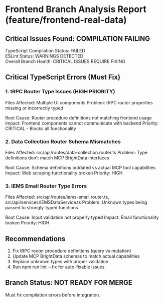 # Frontend Branch Analysis Report (feature/frontend-real-data)

## Critical Issues Found: COMPILATION FAILING

TypeScript Compilation Status: FAILED  
ESLint Status: WARNINGS DETECTED  
Overall Branch Health: CRITICAL ISSUES REQUIRE FIXING

## Critical TypeScript Errors (Must Fix)

### 1. tRPC Router Type Issues (HIGH PRIORITY)
Files Affected: Multiple UI components
Problem: tRPC router properties missing or incorrectly typed

Root Cause: Router procedure definitions not matching frontend usage
Impact: Frontend components cannot communicate with backend
Priority: CRITICAL - Blocks all functionality

### 2. Data Collection Router Schema Mismatches
Files Affected: src/api/routes/data-collection.router.ts
Problem: Type definitions don't match MCP BrightData interfaces

Root Cause: Schema definitions outdated vs actual MCP tool capabilities
Impact: Web scraping functionality broken
Priority: HIGH

### 3. IEMS Email Router Type Errors  
Files Affected: src/api/routes/iems-email.router.ts, src/api/services/IEMSDataService.ts
Problem: Unknown types being passed to strongly-typed functions

Root Cause: Input validation not properly typed
Impact: Email functionality broken
Priority: HIGH

## Recommendations
1. Fix tRPC router procedure definitions (query vs mutation)
2. Update MCP BrightData schemas to match actual capabilities  
3. Replace unknown types with proper validation
4. Run npm run lint --fix for auto-fixable issues

## Branch Status: NOT READY FOR MERGE
Must fix compilation errors before integration.

